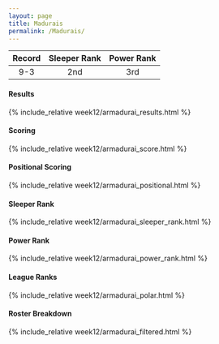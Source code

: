 ```yaml
---
layout: page
title: Madurais
permalink: /Madurais/
---
```


Record | Sleeper Rank | Power Rank               
:--: | :--: | :--:
9-3 | 2nd | 3rd   

#### Results
{% include_relative week12/armadurai_results.html %}

#### Scoring
{% include_relative week12/armadurai_score.html %}

#### Positional Scoring
{% include_relative week12/armadurai_positional.html %}

#### Sleeper Rank
{% include_relative week12/armadurai_sleeper_rank.html %}

#### Power Rank
{% include_relative week12/armadurai_power_rank.html %}

#### League Ranks
{% include_relative week12/armadurai_polar.html %}

#### Roster Breakdown
{% include_relative week12/armadurai_filtered.html %}
